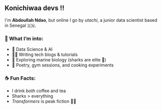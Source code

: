 ## Konichiwaa devs !!

I'm **Abdoullah Ndao**, but online I go by *utachi*, a junior data scientist based in Senegal 🇸🇳.  

### 🧠 What I’m into:
- 🧪 Data Science & AI
- ✍🏽 Writing tech blogs & tutorials
- 🧭 Exploring marine biology (sharks are elite 🦈)
- 📜 Poetry, gym sessions, and cooking experiments

### ☕ Fun Facts:
- I drink *both* coffee and tea  
- Sharks > everything  
- *Transformers* is peak fiction 🤖🔥

